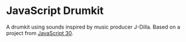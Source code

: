 # JavaScript Drumkit
A drumkit using sounds inspired by music producer J-Dilla. Based on a project from [JavaScript 30](https://javascript30.com/).